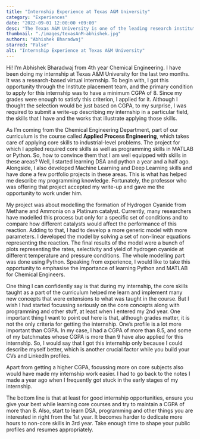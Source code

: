 ```yaml
---
title: "Internship Experience at Texas A&M University"
category: "Experiences"
date: "2022-09-01 12:00:00 +09:00"
desc: "The Texas A&M University is one of the leading research institutions having the largest student body in the United States. Join Abhishek as he narrates his experience as a research intern at this prestigious institution."
thumbnail: "./images/texasAnM-abhishek.jpg"
authors: "Abhishek Bharadwaj"
starred: "False"
alt: "Internship Experience at Texas A&M University"
---
```


Hi! I’m Abhishek Bharadwaj from 4th year Chemical Engineering. I have been doing my internship at Texas A&M University for the last two months. It was a research-based virtual internship. To begin with, I got this opportunity through the Institute placement team, and the primary condition to apply for this internship was to have a minimum CGPA of 8. Since my grades were enough to satisfy this criterion, I applied for it.  Although I thought the selection would be just based on CGPA, to my surprise, I was required to submit a write-up describing my internship in a particular field, the skills that I have and the works that illustrate applying those skills.                   

As I’m coming from the Chemical Engineering Department, part of our curriculum is the course called **Applied Process Engineering**, which takes care of applying core skills to industrial-level problems. The project for which I applied required core skills as well as programming skills in MATLAB or Python. So, how to convince them that I am well equipped with skills in these areas? Well, I started learning DSA and python a year and a half ago. Alongside, I also developed Machine Learning and Deep Learning skills and have done a few portfolio projects in these areas. This is what has helped me describe my programming knowledge. Fortunately, the professor who was offering that project accepted my write-up and gave me the opportunity to work under him.                

My project was about modelling the formation of Hydrogen Cyanide from Methane and Ammonia on a Platinum catalyst. Currently, many researchers have modelled this process but only for a specific set of conditions and to compare how different catalysts would affect the performance of this reaction. Adding to that, I had to develop a more generic model with more parameters. I developed the model by solving a set of non-linear equations representing the reaction. The final results of the model were a bunch of plots representing the rates, selectivity and yield of hydrogen cyanide at different temperature and pressure conditions. The whole modelling part was done using Python. Speaking from experience, I would like to take this opportunity to emphasise the importance of learning Python and MATLAB for Chemical Engineers.               

One thing I can confidently say is that during my internship, the core skills taught as a part of the curriculum helped me learn and implement many new concepts that were extensions to what was taught in the course. But I wish I had started focussing seriously on the core concepts along with programming and other stuff, at least when I entered my 2nd year. One important thing I want to point out here is that, although grades matter, it is not the only criteria for getting the internship. One’s profile is a lot more important than CGPA. In my case, I had a CGPA of more than 8.5, and some of my batchmates whose CGPA is more than 9 have also applied for this internship. So, I would say that I got this internship only because I could describe myself better, which is another crucial factor while you build your CVs and LinkedIn profiles.              

Apart from getting a higher CGPA, focussing more on core subjects also would have made my internship work easier. I had to go back to the notes I made a year ago when I frequently got stuck in the early stages of my internship.            

The bottom line is that at least for good internship opportunities, ensure you give your best while learning core courses and try to maintain a CGPA of more than 8. Also, start to learn DSA, programming and other things you are interested in right from the 1st year. It becomes harder to dedicate more hours to non-core skills in 3rd year. Take enough time to shape your public profiles and resumes appropriately.                        
